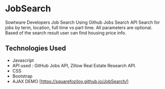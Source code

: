 # JobSearch

Sowtware Developers Job Search Using Github Jobs Search API Search for jobs by term, location, full time vs part time.
All parameters are optional.
Based of the search result user can find housing price info.

## Technologies Used
* Javascript
* API used : GitHub Jobs API, Zillow Real Estate Research API.
* CSS
* Bootstrap
* AJAX
 DEMO [https://squarefozilov.github.io/JobSearch/]
